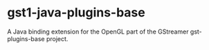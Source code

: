 # gst1-java-plugins-base

A Java binding extension for the OpenGL part of the GStreamer gst-plugins-base project.
